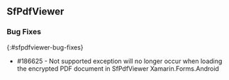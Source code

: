 ## SfPdfViewer

### Bug Fixes
{:#sfpdfviewer-bug-fixes} 

* \#186625 - Not supported exception will no longer occur when loading the encrypted PDF document in SfPdfViewer Xamarin.Forms.Android

